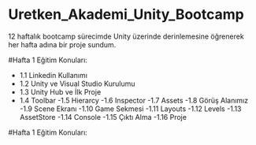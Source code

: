 # Uretken_Akademi_Unity_Bootcamp
12 haftalık bootcamp sürecimde Unity üzerinde derinlemesine öğrenerek her hafta adına bir proje sundum.

#Hafta 1 Eğitim Konuları:
- 1.1 Linkedin Kullanımı
- 1.2 Unity ve Visual Studio Kurulumu
- 1.3 Unity Hub ve İlk Proje
- 1.4 Toolbar
-1.5 Hierarcy
-1.6 Inspector
-1.7 Assets
-1.8 Görüş Alanımız
-1.9 Scene Ekranı
-1.10 Game Sekmesi
-1.11 Layouts
-1.12 Levels
-1.13 AssetStore
-1.14 Console
-1.15 Çıktı Alma
-1.16 Proje


#Hafta 1 Eğitim Konuları:


